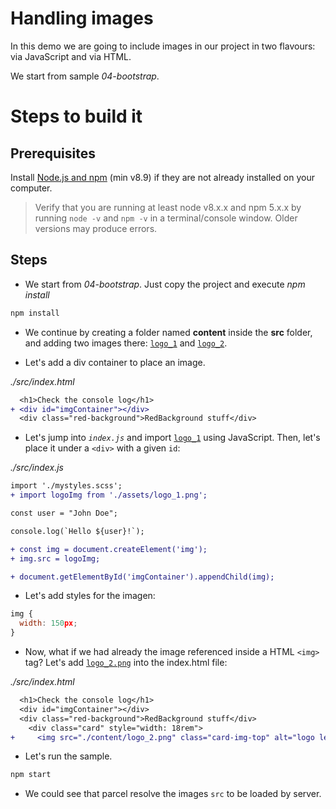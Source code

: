 # Handling images

In this demo we are going to include images in our project in two flavours: via JavaScript and via HTML.

We start from sample _04-bootstrap_.

# Steps to build it

## Prerequisites

Install [Node.js and npm](https://nodejs.org/en/) (min v8.9) if they are not already installed on your computer.

> Verify that you are running at least node v8.x.x and npm 5.x.x by running `node -v` and `npm -v` in a terminal/console window. Older versions may produce errors.

## Steps

- We start from _04-bootstrap_. Just copy the project and execute _npm install_

```bash
npm install
```

- We continue by creating a folder named **content** inside the **src** folder, and adding two images there: [`logo_1`](./src/content/logo_1.png) and [`logo_2`](./src/content/logo_2.png).

- Let's add a div container to place an image.

_./src/index.html_

```diff
  <h1>Check the console log</h1>
+ <div id="imgContainer"></div>
  <div class="red-background">RedBackground stuff</div>
```

- Let's jump into _`index.js`_ and import [`logo_1`](./src/content/logo_1.png) using JavaScript. Then, let's place it under a `<div>` with a given `id`:

_./src/index.js_

```diff
import './mystyles.scss';
+ import logoImg from './assets/logo_1.png';

const user = "John Doe";

console.log(`Hello ${user}!`);

+ const img = document.createElement('img');
+ img.src = logoImg;

+ document.getElementById('imgContainer').appendChild(img);
```

- Let's add styles for the imagen:

```javascript
img {
  width: 150px;
}
```

- Now, what if we had already the image referenced inside a HTML `<img>` tag? Let's add [`logo_2.png`](./src/content/logo_2.png) into the index.html file:

_./src/index.html_

```diff
  <h1>Check the console log</h1>
  <div id="imgContainer"></div>
  <div class="red-background">RedBackground stuff</div>
    <div class="card" style="width: 18rem">
+     <img src="./content/logo_2.png" class="card-img-top" alt="logo lemoncode" />
```

- Let's run the sample.

```bash
npm start
```

- We could see that parcel resolve the images `src` to be loaded by server.
